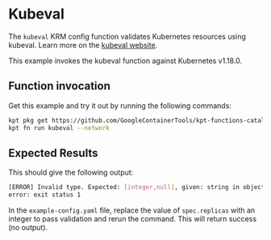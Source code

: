 # Kubeval

The `kubeval` KRM config function validates Kubernetes resources using kubeval.
Learn more on the [kubeval website].

This example invokes the kubeval function against Kubernetes v1.18.0.

## Function invocation

Get this example and try it out by running the following commands:

<!-- TODO: no --network. See: https://github.com/GoogleContainerTools/kpt/issues/1621 -->

```sh
kpt pkg get https://github.com/GoogleContainerTools/kpt-functions-catalog.git/examples/kubeval .
kpt fn run kubeval --network
```

## Expected Results

This should give the following output:

```sh
[ERROR] Invalid type. Expected: [integer,null], given: string in object 'v1/ReplicationController//bob' in file example-config.yaml in field spec.replicas
error: exit status 1
```

In the `example-config.yaml` file, replace the value of `spec.replicas`
with an integer to pass validation and rerun the command. This will return
success (no output).

[kubeval website]: https://www.kubeval.com/
